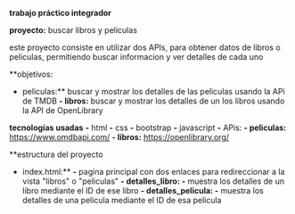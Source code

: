**trabajo práctico integrador**

**proyecto:** buscar libros y peliculas

este proyecto consiste en utilizar dos APIs, para obtener datos de libros o peliculas, permitiendo buscar informacion y ver detalles de cada uno

**objetivos:
- peliculas:** buscar y mostrar los detalles de las peliculas usando la APi de TMDB
**- libros:** buscar y mostrar los detalles de un los libros usando la API de OpenLibrary

**tecnologías usadas**
**-** html
**-** css
**-** bootstrap
**-** javascript
**-** APis:
  **- peliculas:** https://www.omdbapi.com/
  **- libros:** https://openlibrary.org/

**estructura del proyecto
- index.html:**
  **-** pagina principal con dos enlaces para redireccionar a la vista "libros" o "peliculas"
**- detalles_libro:
  -** muestra los detalles de un libro mediante el ID de ese libro
**- detalles_pelicula:
  -** muestra los detalles de una pelicula mediante el ID de esa pelicula
